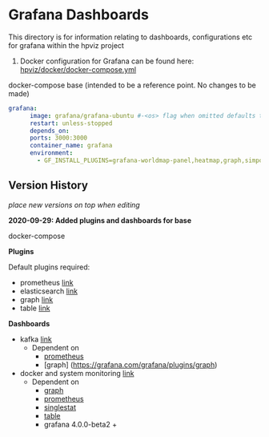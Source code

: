 # Grafana Dashboards

This directory is for information relating to dashboards, configurations etc for grafana within the hpviz project



1. Docker configuration for Grafana can be found here: [hpviz/docker/docker-compose.yml](https://github.com/lukeburciu/hpviz/tree/master/docker)

docker-compose base (intended to be a reference point. No changes to be made)

```yml
grafana:
      image: grafana/grafana-ubuntu #-<os> flag when omitted defaults to alpine
      restart: unless-stopped
      depends_on:
      ports: 3000:3000
      container_name: grafana
      environment:
        - GF_INSTALL_PLUGINS=grafana-worldmap-panel,heatmap,graph,simpod-json-datasource #Most grafana plugins are default
```

## Version History
*place new versions on top when editing*

**2020-09-29: Added plugins and dashboards for base**

docker-compose


**Plugins**

Default plugins required:
- prometheus [link](https://grafana.com/grafana/plugins/prometheus) 
- elasticsearch [link](https://grafana.com/grafana/plugins/elasticsearch/)
- graph [link](https://grafana.com/grafana/plugins/graph)
- table [link](https://grafana.com/grafana/plugins/table)


**Dashboards**

- kafka [link](https://grafana.com/grafana/dashboards/721) 
    - Dependent on 
        - [prometheus](https://grafana.com/grafana/plugins/prometheus)
        - [graph] (https://grafana.com/grafana/plugins/graph)
- docker and system monitoring [link](https://grafana.com/grafana/dashboards/893)
    - Dependent on 
        - [graph](https://grafana.com/grafana/plugins/graph)
        - [prometheus](https://grafana.com/grafana/plugins/prometheus)
        - [singlestat](https://grafana.com/grafana/plugins/singlestat)
        - [table](https://grafana.com/grafana/plugins/table)
        - grafana 4.0.0-beta2 +